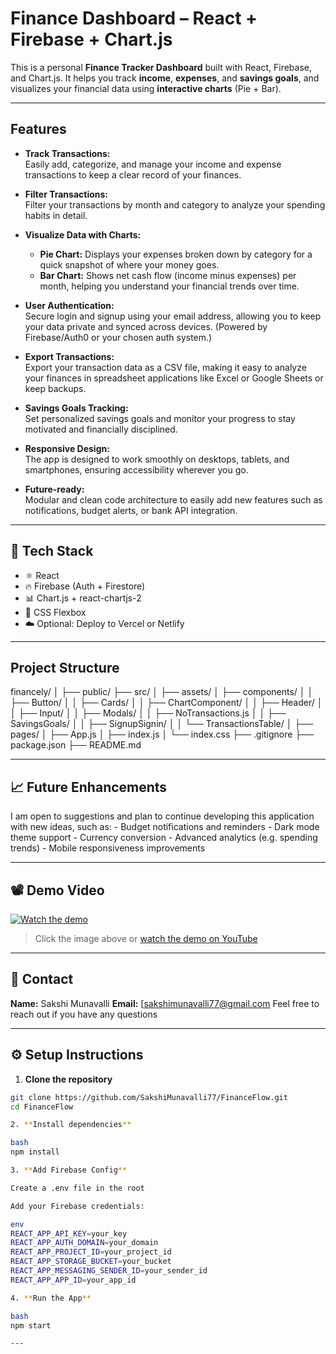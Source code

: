 #  Finance Dashboard – React + Firebase + Chart.js

This is a personal **Finance Tracker Dashboard** built with React, Firebase, and Chart.js. It helps you track **income**, **expenses**, and **savings goals**, and visualizes your financial data using **interactive charts** (Pie + Bar).

---

## Features

- **Track Transactions:**  
  Easily add, categorize, and manage your income and expense transactions to keep a clear record of your finances.

- **Filter Transactions:**  
  Filter your transactions by month and category to analyze your spending habits in detail.

- **Visualize Data with Charts:**  
  - **Pie Chart:** Displays your expenses broken down by category for a quick snapshot of where your money goes.  
  - **Bar Chart:** Shows net cash flow (income minus expenses) per month, helping you understand your financial trends over time.

- **User Authentication:**  
  Secure login and signup using your email address, allowing you to keep your data private and synced across devices. (Powered by Firebase/Auth0 or your chosen auth system.)

- **Export Transactions:**  
  Export your transaction data as a CSV file, making it easy to analyze your finances in spreadsheet applications like Excel or Google Sheets or keep backups.

- **Savings Goals Tracking:**  
  Set personalized savings goals and monitor your progress to stay motivated and financially disciplined.

- **Responsive Design:**  
  The app is designed to work smoothly on desktops, tablets, and smartphones, ensuring accessibility wherever you go.

- **Future-ready:**  
  Modular and clean code architecture to easily add new features such as notifications, budget alerts, or bank API integration.

---

## 🚀 Tech Stack

- ⚛️ React
- 🔥 Firebase (Auth + Firestore)
- 📊 Chart.js + react-chartjs-2
- 💅 CSS Flexbox
- ☁️ Optional: Deploy to Vercel or Netlify

---

## Project Structure

financely/
│
├── public/ 
├── src/ 
│ ├── assets/ 
│ ├── components/ 
│ │ ├── Button/
│ │ ├── Cards/
│ │ ├── ChartComponent/
│ │ ├── Header/
│ │ ├── Input/
│ │ ├── Modals/
│ │ ├── NoTransactions.js
│ │ ├── SavingsGoals/
│ │ ├── SignupSignin/
│ │ └── TransactionsTable/
│ ├── pages/ 
│ ├── App.js 
│ ├── index.js 
│ └── index.css
├── .gitignore 
├── package.json 
├── README.md 

---

## 📈 Future Enhancements 

I am open to suggestions and plan to continue developing this application with new ideas, such as: - Budget notifications and reminders - Dark mode theme support - Currency conversion - Advanced analytics (e.g. spending trends) - Mobile responsiveness improvements 

---

## 📽️ Demo Video

[![Watch the demo](https://img.youtube.com/vi/qThq0x8-XFU/0.jpg)](https://youtu.be/qThq0x8-XFU) 
> Click the image above or [watch the demo on YouTube](https://youtu.be/qThq0x8-XFU) 

---
## 👤 Contact

**Name:** Sakshi Munavalli 
**Email:** [sakshimunavalli77@gmail.com 
Feel free to reach out if you have any questions

---

## ⚙️ Setup Instructions

1. **Clone the repository**
```bash
git clone https://github.com/SakshiMunavalli77/FinanceFlow.git
cd FinanceFlow

2. **Install dependencies**

bash
npm install

3. **Add Firebase Config**

Create a .env file in the root

Add your Firebase credentials:

env
REACT_APP_API_KEY=your_key
REACT_APP_AUTH_DOMAIN=your_domain
REACT_APP_PROJECT_ID=your_project_id
REACT_APP_STORAGE_BUCKET=your_bucket
REACT_APP_MESSAGING_SENDER_ID=your_sender_id
REACT_APP_APP_ID=your_app_id

4. **Run the App**

bash
npm start

---

